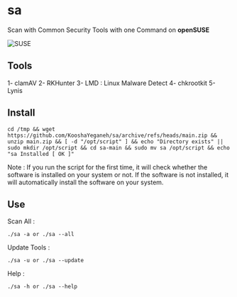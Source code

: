 # sa

Scan with Common Security Tools with one Command on **openSUSE**

![SUSE](https://en.opensuse.org/images/f/f2/Button-laptop-colour.png)

## Tools

1- clamAV
2- RKHunter
3- LMD : Linux Malware Detect
4- chkrootkit
5- Lynis

## Install

```
cd /tmp && wget https://github.com/KooshaYeganeh/sa/archive/refs/heads/main.zip && unzip main.zip && [ -d "/opt/script" ] && echo "Directory exists" || sudo mkdir /opt/script && cd sa-main && sudo mv sa /opt/script && echo "sa Installed [ OK ]"
```

Note : If you run the script for the first time, it will check whether the software is installed on your system or not. If the software is not installed, it will automatically install the software on your system.



## Use


Scan All : 

```
./sa -a or ./sa --all
```

Update Tools : 

```
./sa -u or ./sa --update
```

Help :

```
./sa -h or ./sa --help
```


